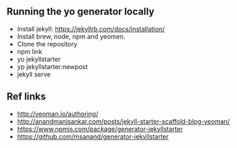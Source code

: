 ## Running the yo generator locally
* Install jekyll: https://jekyllrb.com/docs/installation/
* Install brew, node, npm and yeomen.
* Clone the repository
* npm link
* yo jekyllstarter
* yp jekyllstarter:newpost
* jekyll serve

## Ref links
* http://yeoman.io/authoring/
* http://anandmanisankar.com/posts/jekyll-starter-scaffold-blog-yeoman/
* https://www.npmjs.com/package/generator-jekyllstarter
* https://github.com/msanand/generator-jekyllstarter
